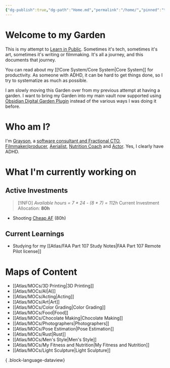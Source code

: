```yaml
---
{"dg-publish":true,"dg-path":"Home.md","permalink":"/home/","pinned":"true","tags":["gardenEntry"],"updated":"2025-03-31T06:41:30.563-07:00"}
---
```


# Welcome to my Garden

This is my attempt to [Learn in Public](https://www.swyx.io/learn-in-public). Sometimes it's tech, sometimes it's art, sometimes it's writing or filmmaking. It's all a journey, and this documents that journey.

You can read about my [[!Core System/Core System\|Core System]] for productivity. As someone with ADHD, it can be hard to get things done, so I try to systematize as much as possible.

I am slowly moving this Garden over from my previous attempt at having a garden. I want to bring my Garden into my main vault now supported using [Obsidian Digital Garden Plugin](https://dg-docs.ole.dev/) instead of the various ways I was doing it before.

# Who am I?

I'm [Grayson](https://graysonarts.com), a [software consultant and Fractional CTO](https://grayson.llc), [Filmmaker/producer](https://www.imdb.com/name/nm6722099/), [Aerialist](https://www.instagram.com/graysonaerialarts), [Nutrition Coach](https://nutritiongay.com) and [Actor](https://www.tcmmodels.com/talent-men/2615356/grayson-h). Yes, I clearly have ADHD.

# What I'm currently working on


<div class="transclusion internal-embed is-loaded"><div class="markdown-embed">



## Active Investments

> [!INFO]
> *Available hours = 7 \* 24 - (8 \* 7) = 112h*
> Current Investment Allocation:  **80h**

- Shooting [Cheap AF](https://cheapaffilm.com) (80h)


</div></div>



<div class="transclusion internal-embed is-loaded"><div class="markdown-embed">



## Current Learnings
- Studying for my [[Atlas/FAA Part 107 Study Notes\|FAA Part 107 Remote Pilot license]]


</div></div>

# Maps of Content
- [[Atlas/MOCs/3D Printing\|3D Printing]]
- [[Atlas/MOCs/AI\|AI]]
- [[Atlas/MOCs/Acting\|Acting]]
- [[Atlas/MOCs/Art\|Art]]
- [[Atlas/MOCs/Color Grading\|Color Grading]]
- [[Atlas/MOCs/Food\|Food]]
- [[Atlas/MOCs/Chocolate Making\|Chocolate Making]]
- [[Atlas/MOCs/Photographers\|Photographers]]
- [[Atlas/MOCs/Pose Estimation\|Pose Estimation]]
- [[Atlas/MOCs/Rust\|Rust]]
- [[Atlas/MOCs/Men's Style\|Men's Style]]
- [[Atlas/MOCs/My Fitness and Nutrition\|My Fitness and Nutrition]]
- [[Atlas/MOCs/Light Sculpture\|Light Sculpture]]

{ .block-language-dataview}